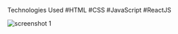 Technologies Used
#HTML
#CSS
#JavaScript
#ReactJS

![screenshot 1](https://github.com/Chandan-Kansal/todoListReact/blob/master/images/ss1.png)
